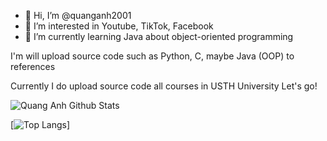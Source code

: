 - 👋 Hi, I’m @quanganh2001
- 👀 I’m interested in Youtube, TikTok, Facebook
- 🌱 I’m currently learning Java about object-oriented programming
<!---
quanganh2001/quanganh2001 is a ✨ special ✨ repository because its `README.md` (this file) appears on your GitHub profile.
You can click the Preview link to take a look at your changes.
--->
I'm will upload source code such as Python, C, maybe Java (OOP) to references

Currently I do upload source code all courses in USTH University
Let's go!

![Quang Anh Github Stats](https://github-readme-stats.vercel.app/api?username=quanganh2001&show_icons=true)

[![Top Langs](https://github-readme-stats.vercel.app/api/top-langs/?username=quanganh2001&compact)]
